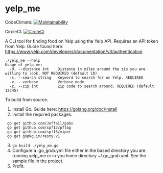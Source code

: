 # yelp_me
CodeClimate: [![Maintainability](https://api.codeclimate.com/v1/badges/b3de630446f26e76666b/maintainability)](https://codeclimate.com/github/eightseventhreethree/yelp_me/maintainability)

CircleCI: [![CircleCI](https://circleci.com/gh/eightseventhreethree/yelp_me/tree/master.svg?style=svg)](https://circleci.com/gh/eightseventhreethree/yelp_me/tree/master)

A CLI tool for finding food on Yelp using the Yelp API. 
Requires an API token from Yelp. 
Guide found here: https://www.yelp.com/developers/documentation/v3/authentication

````
./yelp_me --help
Usage of yelp_me:
  -d, --distance int    Distance in miles around the zip you are willing to look. NOT REQUIRED (default 10)
  -s, --search string   Keyword to search for on Yelp. REQUIRED
  -v, --verbose         Verbose mode
  -z, --zip int         Zip code to search around. REQUIRED (default 12345)
````
To build from source. 
1. Install Go. Guide here: https://golang.org/doc/install
2. Install the required packages. 
  ````
   go get github.com/Jeffail/gabs
   go get github.com/spf13/pflag
   go get github.com/spf13/viper
   go get gopkg.in/resty.v1
  ````
3. ````go build ./yelp_me.go````
4. Configure a .go_grub.yml file either in the based directory you are running yelp_me or in you home directory ~/.go_grub.yml. See the sample file in the project.
5. Profit.
